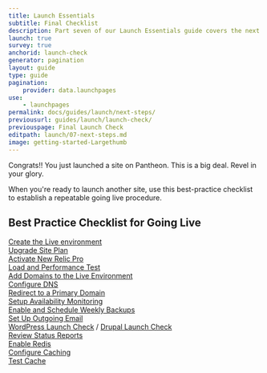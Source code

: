 ```yaml
---
title: Launch Essentials
subtitle: Final Checklist
description: Part seven of our Launch Essentials guide covers the next steps to take after your site goes live.
launch: true
survey: true
anchorid: launch-check
generator: pagination
layout: guide
type: guide
pagination:
    provider: data.launchpages
use:
    - launchpages
permalink: docs/guides/launch/next-steps/
previousurl: guides/launch/launch-check/
previouspage: Final Launch Check
editpath: launch/07-next-steps.md
image: getting-started-Largethumb
---
```

Congrats!! You just launched a site on Pantheon. This is a big deal. Revel in your glory.

When you're ready to launch another site, use this best-practice checklist to establish a repeatable going live procedure.
## Best Practice Checklist for Going Live
<span class="checklist-icons glyphicon-unchecked"></span> [Create the Live environment](/docs/guides/quickstart/create-test-live/)<br />
<span class="checklist-icons glyphicon-unchecked"></span> [Upgrade Site Plan](/docs/guides/launch/plans/)<br />
<span class="checklist-icons glyphicon-unchecked"></span> [Activate New Relic Pro](/docs/new-relic/#activate-new-relic-apm-pro)<br />
<span class="checklist-icons glyphicon-unchecked"></span> [Load and Performance Test](/docs/load-and-performance-testing/)<br />
<span class="checklist-icons glyphicon-unchecked"></span> [Add Domains to the Live Environment](/docs/guides/launch/domains/)<br />
<span class="checklist-icons glyphicon-unchecked"></span> [Configure DNS](/docs/guides/launch/domains/)<br />
<span class="checklist-icons glyphicon-unchecked"></span> [Redirect to a Primary Domain](/docs/guides/launch/redirects/)<br />
<span class="checklist-icons glyphicon-unchecked"></span> [Setup Availability Monitoring](/docs/new-relic/#configure-ping-monitors-for-availability)<br />
<span class="checklist-icons glyphicon-unchecked"></span> [Enable and Schedule Weekly Backups](/docs/guides/launch/launch-check/)<br />
<span class="checklist-icons glyphicon-unchecked"></span> [Set Up Outgoing Email](/docs/email/)<br />
<span class="checklist-icons glyphicon-unchecked"></span> [WordPress Launch Check](/docs/wordpress-launch-check/) / [Drupal Launch Check](/docs/drupal-launch-check)<br />
<span class="checklist-icons glyphicon-unchecked"></span> [Review Status Reports](/docs/guides/launch/launch-check/)<br />
<span class="checklist-icons glyphicon-unchecked"></span> [Enable Redis](/docs/redis/#enable-redis)<br />
<span class="checklist-icons glyphicon-unchecked"></span> [Configure Caching](/docs/global-cdn-caching/)<br />
<span class="checklist-icons glyphicon-unchecked"></span> [Test Cache](/docs/test-global-cdn-caching/)<br />
